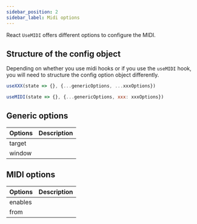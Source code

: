 ```yaml
---
sidebar_position: 2
sidebar_label: Midi options
---
```


React `UseMIDI` offers different options to configure the MIDI.

## Structure of the config object

Depending on whether you use midi hooks or if you use the `useMIDI` hook,
you will need to structure the config option object differently.

```js
useXXX(state => {}, {...genericOptions, ...xxxOptions})

useMIDI(state => {}, {...genericOptions, xxx: xxxOptions})
```

## Generic options

Options | Description
:- | :-
target |
window |

## MIDI options

Options | Description
:- | :-
enables |
from |

